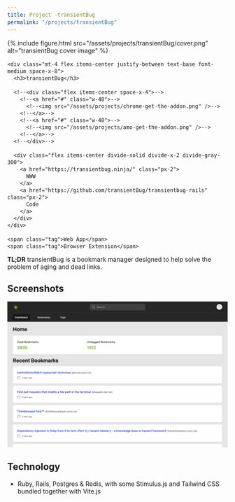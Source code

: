 ```yaml
---
title: Project -transientBug
permalink: "/projects/transientBug"
---
```


<div class="not-prose mb-2">
  <div class="relative group">
    {% include figure.html src="/assets/projects/transientBug/cover.png" alt="transientBug cover image" %}

    <div class="mt-4 flex items-center justify-between text-base font-medium space-x-8">
      <h3>transientBug</h3>

      <!--<div class="flex items-center space-x-4">-->
        <!--<a href="#" class="w-48">-->
          <!--<img src="/assets/projects/chrome-get-the-addon.png" />-->
        <!--</a>-->
        <!--<a href="#" class="w-48">-->
          <!--<img src="/assets/projects/amo-get-the-addon.png" />-->
        <!--</a>-->
      <!--</div>-->

      <div class="flex items-center divide-solid divide-x-2 divide-gray-300">
        <a href="https://transientbug.ninja/" class="px-2">
          WWW
        </a>
        <a href="https://github.com/transientBug/transientbug-rails" class="px-2">
          Code
        </a>
      </div>
    </div>

    <span class="tag">Web App</span>
    <span class="tag">Browser Extension</span>
  </div>
</div>

**TL;DR** transientBug is a bookmark manager designed to help solve the problem
of aging and dead links.

## Screenshots
![](/assets/projects/transientBug/bookmarks.png)
<!--![](/assets/projects/transientBug/)-->
<!--![](/assets/projects/transientBug/)-->

## Technology
- Ruby, Rails, Postgres & Redis, with some Stimulus.js and Tailwind CSS bundled together with Vite.js

<!--## Neat Details-->
<!----->
